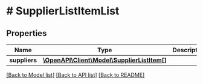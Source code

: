 # # SupplierListItemList

## Properties

Name | Type | Description | Notes
------------ | ------------- | ------------- | -------------
**suppliers** | [**\OpenAPI\Client\Model\SupplierListItem[]**](SupplierListItem.md) |  | [optional]

[[Back to Model list]](../../README.md#models) [[Back to API list]](../../README.md#endpoints) [[Back to README]](../../README.md)
